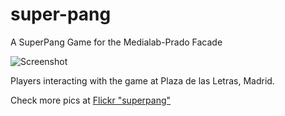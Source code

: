 # super-pang
A SuperPang Game for the Medialab-Prado Facade

![Screenshot](https://c1.staticflickr.com/1/514/31946249750_176fabf490_c.jpg)

Players interacting with the game at Plaza de las Letras, Madrid.

Check more pics at [Flickr "superpang"](http://bit.ly/2iC73AY)
